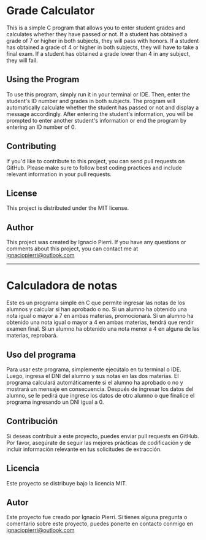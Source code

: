 # Grade Calculator

This is a simple C program that allows you to enter student grades and calculates whether they have passed or not. If a student has obtained a grade of 7 or higher in both subjects, they will pass with honors. If a student has obtained a grade of 4 or higher in both subjects, they will have to take a final exam. If a student has obtained a grade lower than 4 in any subject, they will fail.

## Using the Program

To use this program, simply run it in your terminal or IDE. Then, enter the student's ID number and grades in both subjects. The program will automatically calculate whether the student has passed or not and display a message accordingly. After entering the student's information, you will be prompted to enter another student's information or end the program by entering an ID number of 0.

## Contributing

If you'd like to contribute to this project, you can send pull requests on GitHub. Please make sure to follow best coding practices and include relevant information in your pull requests.

## License

This project is distributed under the MIT license.

## Author

This project was created by Ignacio Pierri. If you have any questions or comments about this project, you can contact me at ignaciopierri@outlook.com

------------------------------------------------------------------------------------------------------------------

# Calculadora de notas

Este es un programa simple en C que permite ingresar las notas de los alumnos y calcular si han aprobado o no. Si un alumno ha obtenido una nota igual o mayor a 7 en ambas materias, promocionará. Si un alumno ha obtenido una nota igual o mayor a 4 en ambas materias, tendrá que rendir examen final. Si un alumno ha obtenido una nota menor a 4 en alguna de las materias, reprobará.

## Uso del programa

Para usar este programa, simplemente ejecútalo en tu terminal o IDE. Luego, ingresa el DNI del alumno y sus notas en las dos materias. El programa calculará automáticamente si el alumno ha aprobado o no y mostrará un mensaje en consecuencia. Después de ingresar los datos del alumno, se le pedirá que ingrese los datos de otro alumno o que finalice el programa ingresando un DNI igual a 0.

## Contribución

Si deseas contribuir a este proyecto, puedes enviar pull requests en GitHub. Por favor, asegúrate de seguir las mejores prácticas de codificación y de incluir información relevante en tus solicitudes de extracción.

## Licencia

Este proyecto se distribuye bajo la licencia MIT.

## Autor

Este proyecto fue creado por Ignacio Pierri. Si tienes alguna pregunta o comentario sobre este proyecto, puedes ponerte en contacto conmigo en ignaciopierri@outlook.com
